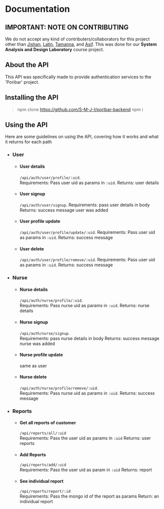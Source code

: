 # Documentation

## **IMPORTANT: NOTE ON CONTRIBUTING**
We do not accept any kind of contributers/collaborators for this project other than [Jishan](https://github.com/S-M-J-I), [Latin](https://github.com/lchakma201232), [Tamanna](https://github.com/Tamanna130), and [Asif](https://github.com/AsifUchchas). This was done for our **System Analysis and Design Laboratory** course project.


## About the API

This API was specifically made to provide authentication services to the 'Poribar' project.


## Installing the API
> npm clone https://github.com/S-M-J-I/poribar-backend
> npm i


## Using the API

Here are some guidelines on using the API, covering how it works and what it returns for each path


- ### User
  - #### User details
    `/api/auth/user/profile/:uid`.  
    Requirements: Pass user uid as params in `:uid`.
    Returns: user details

  - #### User signup
    `/api/auth/user/signup`.
    Requirements: pass user details in body
    Returns: success message user was added

  - #### User profile update
    `/api/auth/user/profile/update/:uid`.
    Requirements: Pass user uid as params in `:uid`.
    Returns: success message
  
  - #### User delete
    `/api/auth/user/profile/remove/:uid`.
    Requirements: Pass user uid as params in `:uid`.
    Returns: success message


- ### Nurse
  - #### Nurse details
    `/api/auth/nurse/profile/:uid`.  
    Requirements: Pass nurse uid as params in `:uid`.
    Returns: nurse details

  - #### Nurse signup
    `/api/auth/nurse/signup`. \
    Requirements: pass nurse details in body
    Returns: success message nurse was added

  - #### Nurse profile update
    same as user
  
  - #### Nurse delete
    `/api/auth/nurse/profile/remove/:uid`. \
    Requirements: Pass nurse uid as params in `:uid`.
    Returns: success message


- ### Reports
  - #### Get all reports of customer
    `/api/reports/all/:uid` \
    Requirements: Pass the user uid as params in `:uid`
    Returns: user reports
  
  - #### Add Reports
    `/api/reports/add/:uid` \
    Requirements: Pass the user uid as param in `:uid`
    Returns: report

  - #### See individual report
    `/api/reports/report/:id` \
    Requirements: Pass the mongo id of the report as params
    Return: an individual report
